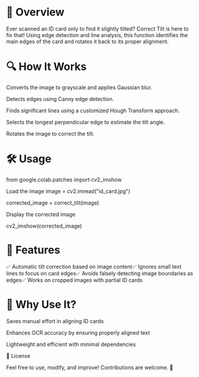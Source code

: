 # 🚀 Overview

Ever scanned an ID card only to find it slightly tilted? Correct Tilt is here to fix that! Using edge detection and line analysis, this function identifies the main edges of the card and rotates it back to its proper alignment.

# 🔍 How It Works

Converts the image to grayscale and applies Gaussian blur.

Detects edges using Canny edge detection.

Finds significant lines using a customized Hough Transform approach.

Selects the longest perpendicular edge to estimate the tilt angle.

Rotates the image to correct the tilt.

# 🛠 Usage

from google.colab.patches import cv2_imshow

 Load the image
image = cv2.imread("id_card.jpg")

corrected_image = correct_tilt(image)

 Display the corrected image

cv2_imshow(corrected_image)

# 📌 Features

✅ Automatic tilt correction based on image content✅ Ignores small text lines to focus on card edges✅ Avoids falsely detecting image boundaries as edges✅ Works on cropped images with partial ID cards

# 🎯 Why Use It?

Saves manual effort in aligning ID cards

Enhances OCR accuracy by ensuring properly aligned text

Lightweight and efficient with minimal dependencies

📜 License

Feel free to use, modify, and improve! Contributions are welcome. 🚀

